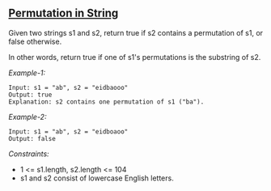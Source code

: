## [Permutation in String](https://leetcode.com/problems/permutation-in-string/)

Given two strings s1 and s2, return true if s2 contains a permutation of s1, or false otherwise.

In other words, return true if one of s1's permutations is the substring of s2.

*Example-1:*
```
Input: s1 = "ab", s2 = "eidbaooo"
Output: true
Explanation: s2 contains one permutation of s1 ("ba").
```

*Example-2:*
```
Input: s1 = "ab", s2 = "eidboaoo"
Output: false
```

*Constraints:*

- 1 <= s1.length, s2.length <= 104
- s1 and s2 consist of lowercase English letters.